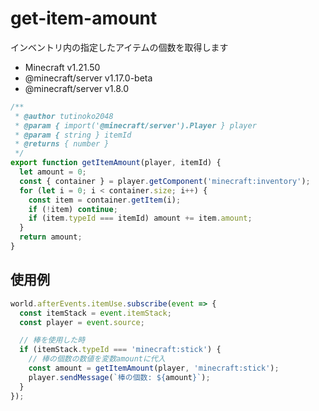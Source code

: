 # get-item-amount
インベントリ内の指定したアイテムの個数を取得します

- Minecraft v1.21.50
- @minecraft/server v1.17.0-beta
- @minecraft/server v1.8.0

```js
/**
 * @author tutinoko2048
 * @param { import('@minecraft/server').Player } player
 * @param { string } itemId
 * @returns { number }
 */
export function getItemAmount(player, itemId) {
  let amount = 0;
  const { container } = player.getComponent('minecraft:inventory');
  for (let i = 0; i < container.size; i++) {
    const item = container.getItem(i);
    if (!item) continue;
    if (item.typeId === itemId) amount += item.amount;
  }
  return amount;
}
```

## 使用例
```js
world.afterEvents.itemUse.subscribe(event => {
  const itemStack = event.itemStack;
  const player = event.source;

  // 棒を使用した時
  if (itemStack.typeId === 'minecraft:stick') {
    // 棒の個数の数値を変数amountに代入
    const amount = getItemAmount(player, 'minecraft:stick');
    player.sendMessage(`棒の個数: ${amount}`);
  }
});
```